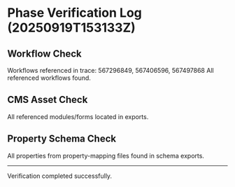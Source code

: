 # Phase Verification Log (20250919T153133Z)
## Workflow Check
Workflows referenced in trace: 567296849, 567406596, 567497868
All referenced workflows found.

## CMS Asset Check
All referenced modules/forms located in exports.

## Property Schema Check
All properties from property-mapping files found in schema exports.

---
Verification completed successfully.
